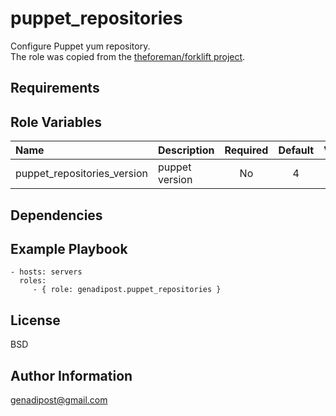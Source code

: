 puppet_repositories
=========

Configure Puppet yum repository.</br>
The role was copied from the [theforeman/forklift project](https://github.com/theforeman/forklift/tree/master/roles/puppet_repositories).

Requirements
------------

Role Variables
--------------

| Name    | Description    | Required    | Default    | Values | Examples |
|:--|:--|:-:|:-:|:-:|:--|
| puppet_repositories_version | puppet version | No | 4 | - | 5 |

Dependencies
------------

Example Playbook
----------------

    - hosts: servers
      roles:
         - { role: genadipost.puppet_repositories }

License
-------

BSD

Author Information
------------------

genadipost@gmail.com
